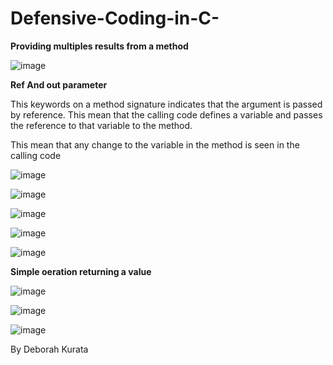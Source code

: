 # Defensive-Coding-in-C-

**Providing multiples results from a method**

![image](https://user-images.githubusercontent.com/40399697/213035345-60fd9e8f-4a0e-4d3b-a4d2-945b6a1816fb.png)

**Ref And out parameter**

This keywords on a method signature indicates that the argument is passed by reference.
This mean that the calling code defines a variable and passes the reference to that variable to the method.

This mean that any change to the variable in the method is seen in the calling code

![image](https://user-images.githubusercontent.com/40399697/213035274-d920f5d3-e1ba-4df4-9f58-87ad96bae99e.png)

![image](https://user-images.githubusercontent.com/40399697/213035668-65ab4a8d-db12-446e-b528-489ea5f6f68f.png)


![image](https://user-images.githubusercontent.com/40399697/213039396-2ab7fa54-aedd-45ef-bde7-fe228c66c3bc.png)

![image](https://user-images.githubusercontent.com/40399697/213039813-f36d53f2-e450-4bfc-b385-8238343c42f0.png)

![image](https://user-images.githubusercontent.com/40399697/213041356-5face863-d088-4502-a623-09bd98dce32d.png)

**Simple oeration returning a value**

![image](https://user-images.githubusercontent.com/40399697/213338273-2f1ef9b3-50df-4dea-b1da-89c6d66aea97.png)

![image](https://user-images.githubusercontent.com/40399697/213338342-5f9b5c47-899d-4e70-a41e-a2927a5334ca.png)

![image](https://user-images.githubusercontent.com/40399697/213339008-e69bff9c-8b63-4019-9eba-1f793a2e4c44.png)


By Deborah Kurata
